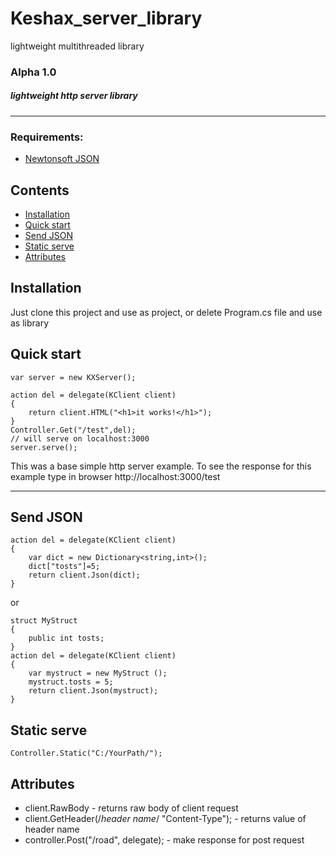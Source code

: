 # Keshax_server_library
lightweight multithreaded library

### Alpha 1.0

##### lightweight http server library

----

### Requirements:
* [Newtonsoft JSON](https://github.com/JamesNK/Newtonsoft.Json)


## Contents

- [Installation](#installation)
- [Quick start](#quick-start)
- [Send JSON](#Send-JSON)
- [Static serve](#static-serve)
- [Attributes](#Attributes)


## Installation
Just clone this project and use as project, or delete Program.cs file and use as library


## Quick start
    var server = new KXServer();
    
    action del = delegate(KClient client)
    {
        return client.HTML("<h1>it works!</h1>");
    }
    Controller.Get("/test",del);
    // will serve on localhost:3000
    server.serve();

This was a base simple http server example.
To see the response for this example type in browser http://localhost:3000/test

----

## Send JSON
    action del = delegate(KClient client)
    {
        var dict = new Dictionary<string,int>();
        dict["tosts"]=5;
        return client.Json(dict);
    }
or

    struct MyStruct
    {
        public int tosts;
    }
    action del = delegate(KClient client)
    {
        var mystruct = new MyStruct ();
        mystruct.tosts = 5;
        return client.Json(mystruct);
    }


## Static serve
    Controller.Static("C:/YourPath/");



## Attributes
* client.RawBody -
returns raw body of client request
* client.GetHeader(/*header name*/ "Content-Type"); - returns value of header name
* controller.Post("/road", delegate); - make response for post request

 



